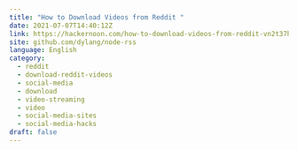 ```yaml
---
title: "How to Download Videos from Reddit "
date: 2021-07-07T14:40:12Z
link: https://hackernoon.com/how-to-download-videos-from-reddit-vn2t37hc?source=rss&utm_medium=RSS&utm_source=news.12bit.vn
site: github.com/dylang/node-rss
language: English
category:
  - reddit
  - download-reddit-videos
  - social-media
  - download
  - video-streaming
  - video
  - social-media-sites
  - social-media-hacks
draft: false
---
```

